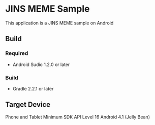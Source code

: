 JINS MEME Sample
======================
This application is a JINS MEME sample on Android

Build
----------------------

### Required
* Android Sudio 1.2.0 or later

### Build
* Gradle 2.2.1 or later 

Target Device
----------------------
Phone and Tablet 
Minimum SDK API Level 16 Android 4.1 (Jelly Bean)
